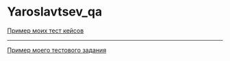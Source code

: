 # Yaroslavtsev_qa
[Пример моих тест кейсов](https://docs.google.com/spreadsheets/d/16OELtsp6r33u2oCviaXtHStjgwxhjb0_9J_bLxFiUUs/edit?usp=sharing)

---

[Пример моего тестового задания](https://georgeragefame.atlassian.net/jira/software/projects/YVSU/boards/1)